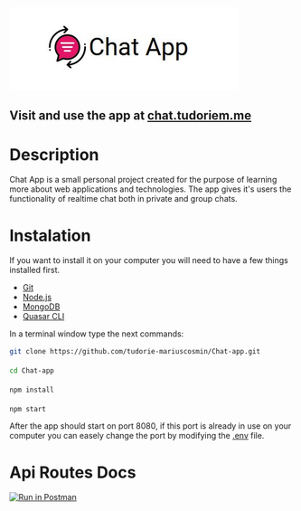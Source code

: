 ![Header](https://github.com/tudorie-mariuscosmin/Chat-app/blob/master/visualIdentity/Capture.JPG)
## Visit and use the app at [chat.tudoriem.me](https://chat.tudoriem.me/#/)
# Description
Chat App is a small personal project created for the purpose of learning more about web applications and technologies. The app gives it's users the functionality of realtime chat both in private and group chats.

# Instalation
If you want to install it on your computer you will need to have a few things installed first.
* [Git](https://git-scm.com/downloads)
* [Node.js](https://nodejs.org/en/download/)
* [MongoDB](https://www.mongodb.com/try/download/community)
* [Quasar CLI](https://quasar.dev/quasar-cli/installation)

In a terminal window type the next commands:
```bash
git clone https://github.com/tudorie-mariuscosmin/Chat-app.git

cd Chat-app

npm install

npm start
```
After the app should start on port 8080, if this port is already in use on your computer you can easely change the port by modifying the [.env](https://github.com/tudorie-mariuscosmin/Chat-app/blob/master/.env) file.

# Api Routes Docs
[![Run in Postman](https://run.pstmn.io/button.svg)](https://app.getpostman.com/run-collection/e331148674fecc268134)
